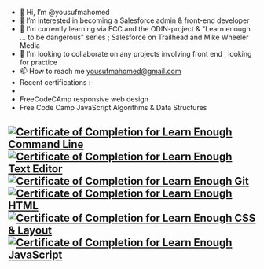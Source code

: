 - 👋 Hi, I’m @yousufmahomed
- 👀 I’m interested in becoming a Salesforce admin & front-end developer
- 🌱 I’m currently learning via FCC and the ODIN-project & "Learn enough ... to be dangerous" series ; Salesforce on Trailhead and Mike Wheeler Media
- 💞️ I’m looking to collaborate on any projects involving front end , looking for practice
- 📫 How to reach me yousufmahomed@gmail.com
- Recent certifications :-
-    
- FreeCodeCAmp responsive web design
- Free Code Camp JavaScript Algorithms & Data Structures


<a href="https://www.learnenough.com/certificates/fd21db43"><img src="https://www.learnenough.com/certificates/fd21db43/command-line-tutorial.svg" alt="Certificate of Completion for Learn Enough Command Line"></a><a href="https://www.learnenough.com/certificates/fd21db43"><img src="https://www.learnenough.com/certificates/fd21db43/text-editor-tutorial.svg" alt="Certificate of Completion for Learn Enough Text Editor"></a><a href="https://www.learnenough.com/certificates/fd21db43"><img src="https://www.learnenough.com/certificates/fd21db43/git-tutorial.svg" alt="Certificate of Completion for Learn Enough Git"></a><a href="https://www.learnenough.com/certificates/fd21db43"><img src="https://www.learnenough.com/certificates/fd21db43/html-tutorial.svg" alt="Certificate of Completion for Learn Enough HTML"></a><a href="https://www.learnenough.com/certificates/fd21db43"><img src="https://www.learnenough.com/certificates/fd21db43/css-and-layout-tutorial.svg" alt="Certificate of Completion for Learn Enough CSS &amp; Layout"></a><a href="https://www.learnenough.com/certificates/fd21db43"><img src="https://www.learnenough.com/certificates/fd21db43/javascript-tutorial.svg" alt="Certificate of Completion for Learn Enough JavaScript"></a>   
- 

<!---
yousufmahomed/yousufmahomed is a ✨ special ✨ repository because its `README.md` (this file) appears on your GitHub profile.
You can click the Preview link to take a look at your changes.
--->
